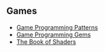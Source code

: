 ## Games

- [Game Programming Patterns](https://gameprogrammingpatterns.com/)
- [Game Programming Gems](https://www.satori.org/game-programming-gems/)
- [The Book of Shaders](https://thebookofshaders.com/)
